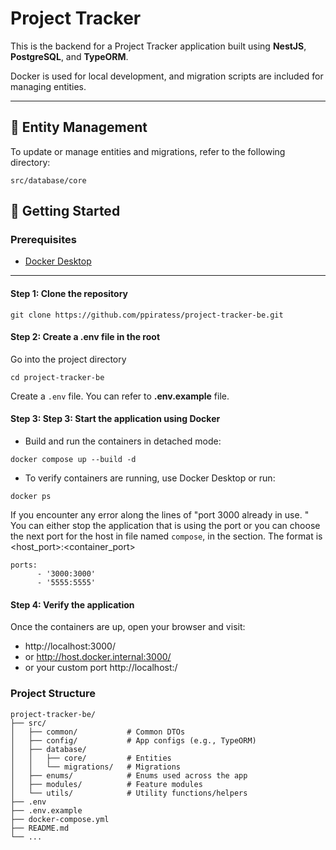 # Project Tracker

This is the backend for a Project Tracker application built using **NestJS**, **PostgreSQL**, and **TypeORM**.

Docker is used for local development, and migration scripts are included for managing entities.

---

## 📁 Entity Management

To update or manage entities and migrations, refer to the following directory:

```
src/database/core
```

## 🚀 Getting Started

### Prerequisites

- [Docker Desktop](https://www.docker.com/products/docker-desktop)

---

#### Step 1: Clone the repository

```
git clone https://github.com/ppiratess/project-tracker-be.git
```

#### Step 2: Create a .env file in the root

Go into the project directory
```
cd project-tracker-be
```
Create a ```.env``` file. You can refer to **.env.example** file.

#### Step 3: Step 3: Start the application using Docker

- Build and run the containers in detached mode:

```
docker compose up --build -d
```

- To verify containers are running, use Docker Desktop or run:

```
docker ps
```
If you encounter any error along the lines of "port 3000 already in use. " You can either stop the application that is using the port or you can choose the next port for the host in file named ```compose```, in the section.
The format is <host_port>:<container_port>
```
ports:
      - '3000:3000'
      - '5555:5555'
```


#### Step 4: Verify the application

Once the containers are up, open your browser and visit:

- http://localhost:3000/
- or http://host.docker.internal:3000/
- or your custom port http://localhost:<custom-port-defined-in-compose-file>/

### Project Structure

```
project-tracker-be/
├── src/
│   ├── common/           # Common DTOs
│   ├── config/           # App configs (e.g., TypeORM)
│   ├── database/
│   │   ├── core/         # Entities
│   │   └── migrations/   # Migrations
│   ├── enums/            # Enums used across the app
│   ├── modules/          # Feature modules
│   └── utils/            # Utility functions/helpers
├── .env
├── .env.example
├── docker-compose.yml
├── README.md
└── ...
```
